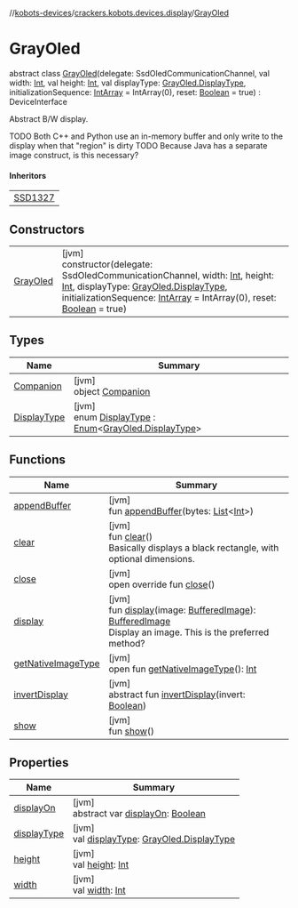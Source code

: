 //[kobots-devices](../../../index.md)/[crackers.kobots.devices.display](../index.md)/[GrayOled](index.md)

# GrayOled

abstract class [GrayOled](index.md)(delegate: SsdOledCommunicationChannel, val width: [Int](https://kotlinlang.org/api/latest/jvm/stdlib/kotlin/-int/index.html), val height: [Int](https://kotlinlang.org/api/latest/jvm/stdlib/kotlin/-int/index.html), val displayType: [GrayOled.DisplayType](-display-type/index.md), initializationSequence: [IntArray](https://kotlinlang.org/api/latest/jvm/stdlib/kotlin/-int-array/index.html) = IntArray(0), reset: [Boolean](https://kotlinlang.org/api/latest/jvm/stdlib/kotlin/-boolean/index.html) = true) : DeviceInterface

Abstract B/W display.

TODO Both C++ and Python use an in-memory buffer and only write to the display when that &quot;region&quot; is dirty TODO Because Java has a separate image construct, is this necessary?

#### Inheritors

| |
|---|
| [SSD1327](../-s-s-d1327/index.md) |

## Constructors

| | |
|---|---|
| [GrayOled](-gray-oled.md) | [jvm]<br>constructor(delegate: SsdOledCommunicationChannel, width: [Int](https://kotlinlang.org/api/latest/jvm/stdlib/kotlin/-int/index.html), height: [Int](https://kotlinlang.org/api/latest/jvm/stdlib/kotlin/-int/index.html), displayType: [GrayOled.DisplayType](-display-type/index.md), initializationSequence: [IntArray](https://kotlinlang.org/api/latest/jvm/stdlib/kotlin/-int-array/index.html) = IntArray(0), reset: [Boolean](https://kotlinlang.org/api/latest/jvm/stdlib/kotlin/-boolean/index.html) = true) |

## Types

| Name | Summary |
|---|---|
| [Companion](-companion/index.md) | [jvm]<br>object [Companion](-companion/index.md) |
| [DisplayType](-display-type/index.md) | [jvm]<br>enum [DisplayType](-display-type/index.md) : [Enum](https://kotlinlang.org/api/latest/jvm/stdlib/kotlin/-enum/index.html)&lt;[GrayOled.DisplayType](-display-type/index.md)&gt; |

## Functions

| Name | Summary |
|---|---|
| [appendBuffer](append-buffer.md) | [jvm]<br>fun [appendBuffer](append-buffer.md)(bytes: [List](https://kotlinlang.org/api/latest/jvm/stdlib/kotlin.collections/-list/index.html)&lt;[Int](https://kotlinlang.org/api/latest/jvm/stdlib/kotlin/-int/index.html)&gt;) |
| [clear](clear.md) | [jvm]<br>fun [clear](clear.md)()<br>Basically displays a black rectangle, with optional dimensions. |
| [close](close.md) | [jvm]<br>open override fun [close](close.md)() |
| [display](display.md) | [jvm]<br>fun [display](display.md)(image: [BufferedImage](https://docs.oracle.com/javase/8/docs/api/java/awt/image/BufferedImage.html)): [BufferedImage](https://docs.oracle.com/javase/8/docs/api/java/awt/image/BufferedImage.html)<br>Display an image. This is the preferred method? |
| [getNativeImageType](get-native-image-type.md) | [jvm]<br>open fun [getNativeImageType](get-native-image-type.md)(): [Int](https://kotlinlang.org/api/latest/jvm/stdlib/kotlin/-int/index.html) |
| [invertDisplay](invert-display.md) | [jvm]<br>abstract fun [invertDisplay](invert-display.md)(invert: [Boolean](https://kotlinlang.org/api/latest/jvm/stdlib/kotlin/-boolean/index.html)) |
| [show](show.md) | [jvm]<br>fun [show](show.md)() |

## Properties

| Name | Summary |
|---|---|
| [displayOn](display-on.md) | [jvm]<br>abstract var [displayOn](display-on.md): [Boolean](https://kotlinlang.org/api/latest/jvm/stdlib/kotlin/-boolean/index.html) |
| [displayType](display-type.md) | [jvm]<br>val [displayType](display-type.md): [GrayOled.DisplayType](-display-type/index.md) |
| [height](height.md) | [jvm]<br>val [height](height.md): [Int](https://kotlinlang.org/api/latest/jvm/stdlib/kotlin/-int/index.html) |
| [width](width.md) | [jvm]<br>val [width](width.md): [Int](https://kotlinlang.org/api/latest/jvm/stdlib/kotlin/-int/index.html) |

